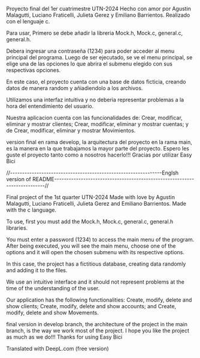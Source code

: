 Proyecto final del 1er cuatrimestre UTN-2024 Hecho con amor por Agustin Malagutti, Luciano Fraticelli, Julieta Gerez y Emiliano Barrientos. Realizado con el lenguaje c.

Para usar, Primero se debe añadir la libreria Mock.h, Mock.c, general.c, general.h.

Debera ingresar una contraseña (1234) para poder acceder al menu principal del programa. Luego de ser ejecutado, se ve el menu principal, se elige una de las opciones lo que abrira el submenu elegido con sus respectivas opciones.

En este caso, el proyecto cuenta con una base de datos ficticia, creando datos de manera random y añiadiendolo a los archivos.

Utilizamos una interfaz intuitiva y no deberia representar problemas a la hora del entendimiento del usuario.

Nuestra aplicacion cuenta con las funcionalidades de: Crear, modificar, eliminar y mostrar clientes; Crear, modificar, eliminar y mostrar cuentas; y de Crear, modificar, eliminar y mostrar Movimientos.

version final en rama develop, la arquitectura del proyecto en la rama main, es la manera en la que trabajamos la mayor parte del proyecto.
Espero les guste el proyecto tanto como a nosotros hacerlo!!!
Gracias por utilizar Easy Bici 



//---------------------------------------------------------------Englsh version of README--------------------------------------------------------------------------//

Final project of the 1st quarter UTN-2024 Made with love by Agustin Malagutti, Luciano Fraticelli, Julieta Gerez and Emiliano Barrientos. Made with the c language.

To use, first you must add the Mock.h, Mock.c, general.c, general.h libraries.

You must enter a password (1234) to access the main menu of the program. After being executed, you will see the main menu, choose one of the options and it will open the chosen submenu with its respective options.

In this case, the project has a fictitious database, creating data randomly and adding it to the files.

We use an intuitive interface and it should not represent problems at the time of the understanding of the user.

Our application has the following functionalities: Create, modify, delete and show clients; Create, modify, delete and show accounts; and Create, modify, delete and show Movements.

final version in develop branch, the architecture of the project in the main branch, is the way we work most of the project.
I hope you like the project as much as we do!!!
Thanks for using Easy Bici 

Translated with DeepL.com (free version)
